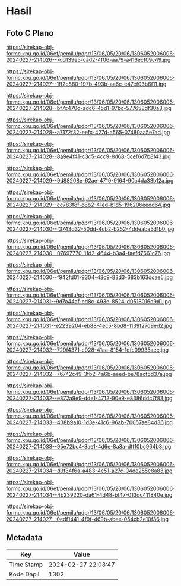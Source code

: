 # Hasil

## Foto C Plano

https://sirekap-obj-formc.kpu.go.id/06ef/pemilu/pdpr/13/06/05/20/06/1306052006006-20240227-214026--7dd139e5-cad2-4f06-aa79-a416ecf09c49.jpg

https://sirekap-obj-formc.kpu.go.id/06ef/pemilu/pdpr/13/06/05/20/06/1306052006006-20240227-214027--1ff2c880-197b-493b-aa6c-e47ef03b6f11.jpg

https://sirekap-obj-formc.kpu.go.id/06ef/pemilu/pdpr/13/06/05/20/06/1306052006006-20240227-214028--bf7c470d-adc6-45d1-97bc-577658df30a3.jpg

https://sirekap-obj-formc.kpu.go.id/06ef/pemilu/pdpr/13/06/05/20/06/1306052006006-20240227-214028--a7172f32-eefc-427d-a565-07480aa5e7ad.jpg

https://sirekap-obj-formc.kpu.go.id/06ef/pemilu/pdpr/13/06/05/20/06/1306052006006-20240227-214028--8a9e4f41-c3c5-4cc9-8d68-5cef6d7b8f43.jpg

https://sirekap-obj-formc.kpu.go.id/06ef/pemilu/pdpr/13/06/05/20/06/1306052006006-20240227-214029--9d88208e-62ae-4719-9164-90a4da33b12a.jpg

https://sirekap-obj-formc.kpu.go.id/06ef/pemilu/pdpr/13/06/05/20/06/1306052006006-20240227-214029--cc783f8f-c8b2-41ed-b1d5-196206eedd64.jpg

https://sirekap-obj-formc.kpu.go.id/06ef/pemilu/pdpr/13/06/05/20/06/1306052006006-20240227-214030--f3743d32-50dd-4cb2-b252-4ddeaba5d1b0.jpg

https://sirekap-obj-formc.kpu.go.id/06ef/pemilu/pdpr/13/06/05/20/06/1306052006006-20240227-214030--07697770-11d2-4644-b3a4-faefd7661c76.jpg

https://sirekap-obj-formc.kpu.go.id/06ef/pemilu/pdpr/13/06/05/20/06/1306052006006-20240227-214030--f942fd01-9304-43c9-83d3-683b163dcae5.jpg

https://sirekap-obj-formc.kpu.go.id/06ef/pemilu/pdpr/13/06/05/20/06/1306052006006-20240227-214031--9d7a44af-ed8c-493e-8524-d0518016d9d1.jpg

https://sirekap-obj-formc.kpu.go.id/06ef/pemilu/pdpr/13/06/05/20/06/1306052006006-20240227-214031--e2239204-eb88-4ec5-8bd8-1139f27d9ed2.jpg

https://sirekap-obj-formc.kpu.go.id/06ef/pemilu/pdpr/13/06/05/20/06/1306052006006-20240227-214032--729f4371-c928-41aa-8154-1dfc09935aec.jpg

https://sirekap-obj-formc.kpu.go.id/06ef/pemilu/pdpr/13/06/05/20/06/1306052006006-20240227-214032--76742c49-3fb2-4a6b-aeed-be78acf5d37a.jpg

https://sirekap-obj-formc.kpu.go.id/06ef/pemilu/pdpr/13/06/05/20/06/1306052006006-20240227-214032--e372a9e9-dde1-4712-90e9-e8386ddc7f83.jpg

https://sirekap-obj-formc.kpu.go.id/06ef/pemilu/pdpr/13/06/05/20/06/1306052006006-20240227-214033--438b9a10-1d3e-41c6-96ab-70057ae84d36.jpg

https://sirekap-obj-formc.kpu.go.id/06ef/pemilu/pdpr/13/06/05/20/06/1306052006006-20240227-214033--95e72bc4-3ae1-4d6e-8a3a-dff10bc964b3.jpg

https://sirekap-obj-formc.kpu.go.id/06ef/pemilu/pdpr/13/06/05/20/06/1306052006006-20240227-214034--d3f34f6a-a483-4e51-a27c-04de255e8a83.jpg

https://sirekap-obj-formc.kpu.go.id/06ef/pemilu/pdpr/13/06/05/20/06/1306052006006-20240227-214034--4b239220-da61-4d48-bf47-013dc411840e.jpg

https://sirekap-obj-formc.kpu.go.id/06ef/pemilu/pdpr/13/06/05/20/06/1306052006006-20240227-214027--0edf1441-4f9f-469b-abee-054cb2e10f36.jpg


## Metadata

| Key        | Value               |
| ---------- | ------------------- |
| Time Stamp | 2024-02-27 22:03:47 |
| Kode Dapil | 1302                |



